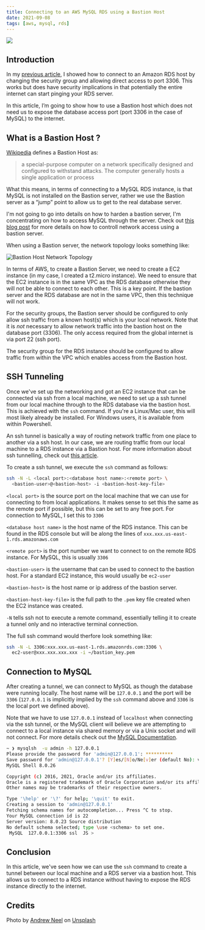 ```yaml
---
title: Connecting to an AWS MySQL RDS using a Bastion Host
date: 2021-09-08
tags: [aws, mysql, rds]
---
```


![](https://davidsalterassets.s3.eu-west-2.amazonaws.com/rds/bastion.jpg)

## Introduction

In my [previous article](https://www.davidsalter.com/view/accessing-a-rds-database-locally), I showed how to connect to an Amazon RDS host by changing the security group and allowing direct access to port 3306. This works but does have security implications in that potentially the entire internet can start pinging your RDS server.

In this article, I’m going to show how to use a Bastion host which does not need us to expose the database access port (port 3306 in the case of MySQL) to the internet.

## What is a Bastion Host ?

[Wikipedia](https://en.wikipedia.org/wiki/Bastion_host) defines a Bastion Host as:

> a special-purpose computer on a network specifically designed and configured to withstand attacks. The computer generally hosts a single application or process

What this means, in terms of connecting to a MySQL RDS instance, is that MySQL is not installed on the Bastion server, rather we use the Bastion server as a “jump” point to allow us to get to the real database server.

I'm not going to go into details on how to harden a bastion server, I'm concentrating on how to access MySQL through the server. Check out [this blog post](https://aws.amazon.com/blogs/security/controlling-network-access-to-ec2-instances-using-a-bastion-server/) for more details on how to controll network access using a bastion server.

When using a Bastion server, the network topology looks something like:

![Bastion Host Network Topology](https://davidsalterassets.s3.eu-west-2.amazonaws.com/rds/BastionHost.png)

In terms of AWS, to create a Bastion Server, we need to create a EC2 instance (in my case, I created a t2.micro instance). We need to ensure that the EC2 instance is in the same VPC as the RDS database otherwise they will not be able to connect to each other. This is a key point. If the bastion server and the RDS database are not in the same VPC, then this technique will not work.

For the security groups, the Bastion server should be configured to only allow ssh traffic from a known host(s) which is your local network. Note that it is _not_ necessary to allow network traffic into the bastion host on the database port (3306). The only access required from the global internet is via port 22 (ssh port).

The security group for the RDS instance should be configured to allow traffic from within the VPC which enables access from the Bastion host.

## SSH Tunneling

Once we've set up the networking and got an EC2 instance that can be connected via ssh from a local machine, we need to set up a ssh tunnel from our local machine through to the RDS database via the bastion host. This is achieved with the `ssh` command. If you're a Linux/Mac user, this will most likely already be installed. For Windows users, it is available from within Powershell.

An ssh tunnel is basically a way of routing network traffic from one place to another via a ssh host. In our case, we are routing traffic from our local machine to a RDS instance via a Bastion host. For more information about ssh tunnelling, check out [this article](https://www.ssh.com/academy/ssh/tunneling).

To create a ssh tunnel, we execute the `ssh` command as follows:

```bash
ssh -N -L <local port>:<database host name>:<remote port> \
  <bastion-user>@<bastion-host> -i <bastion-host-key-file>
```

`<local port>` is the source port on the local machine that we can use for connecting to from local applications. It makes sense to set this the same as the remote port if possible, but this can be set to any free port. For connection to MySQL, I set this to `3306`

`<database host name>` is the host name of the RDS instance. This can be found in the RDS console but will be along the lines of `xxx.xxx.us-east-1.rds.amazonaws.com`

`<remote port>` is the port number we want to connect to on the remote RDS instance. For MySQL, this is usually `3306`

`<bastion-user>` is the username that can be used to connect to the bastion host. For a standard EC2 instance, this would usually be `ec2-user`

`<bastion-host>` is the host name or ip address of the bastion server.

`<bastion-host-key-file>` is the full path to the `.pem` key file created when the EC2 instance was created.

`-N` tells ssh not to execute a remote command, essentially telling it to create a tunnel only and no interactive terminal connection.

The full ssh command would therfore look something like:

```bash
ssh -N -L 3306:xxx.xxx.us-east-1.rds.amazonrds.com:3306 \
  ec2-user@xxx.xxx.xxx.xxx -i ~/bastion_key.pem
```

## Connection to MySQL

After creating a tunnel, we can connect to MySQL as though the database were running locally. The host name will be `127.0.0.1` and the port will be `3306` (`127.0.0.1` is implicitly implied by the `ssh` command above and `3306` is the local port we defined above).

Note that we have to use `127.0.0.1` instead of `localhost` when connecting via the ssh tunnel, or the MySQL client will believe we are attempting to connect to a local instance via shared memory or via a Unix socket and will not connect. For more details check out the [MySQL Documentation](https://dev.mysql.com/doc/refman/5.7/en/connecting.html).

```bash
~ ❯ mysqlsh  -u admin -h 127.0.0.1
Please provide the password for 'admin@127.0.0.1': **********
Save password for 'admin@127.0.0.1'? [Y]es/[N]o/Ne[v]er (default No): v
MySQL Shell 8.0.26

Copyright (c) 2016, 2021, Oracle and/or its affiliates.
Oracle is a registered trademark of Oracle Corporation and/or its affiliates.
Other names may be trademarks of their respective owners.

Type '\help' or '\?' for help; '\quit' to exit.
Creating a session to 'admin@127.0.0.1'
Fetching schema names for autocompletion... Press ^C to stop.
Your MySQL connection id is 22
Server version: 8.0.23 Source distribution
No default schema selected; type \use <schema> to set one.
 MySQL  127.0.0.1:3306 ssl  JS >
```

## Conclusion

In this article, we've seen how we can use the `ssh` command to create a tunnel between our local machine and a RDS server via a bastion host. This allows us to connect to a RDS instance without having to expose the RDS instance directly to the internet.

## Credits

Photo by <a href="https://unsplash.com/@andrewtneel?utm_source=unsplash&utm_medium=referral&utm_content=creditCopyText">Andrew Neel</a> on <a href="https://unsplash.com/s/photos/bastion?utm_source=unsplash&utm_medium=referral&utm_content=creditCopyText">Unsplash</a>
